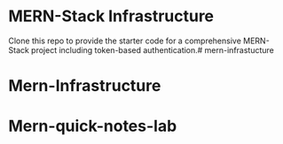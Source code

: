 # MERN-Stack Infrastructure

Clone this repo to provide the starter code for a comprehensive MERN-Stack project including token-based authentication.# mern-infrastucture
# Mern-Infrastructure
# Mern-quick-notes-lab
